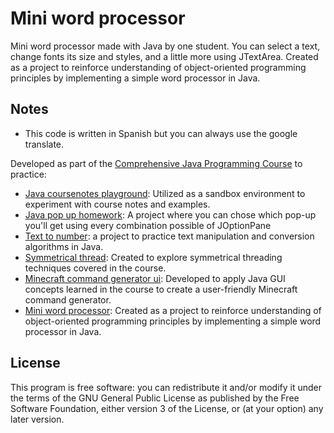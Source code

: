 # Mini word processor

Mini word processor made with Java by one student.
You can select a text, change fonts its size and styles, and a little more using JTextArea.
Created as a project to reinforce understanding of object-oriented programming principles by implementing a simple word processor in Java.

## Notes
* This code is written in Spanish but you can always use the google translate.

Developed as part of the [Comprehensive Java Programming Course](https://www.youtube.com/watch?v=U709qY6S9rA&list=PLU8oAlHdN5BktAXdEVCLUYzvDyqRQJ2lk) to practice:

* [Java coursenotes playground](https://github.com/EGA-SUPREMO/Java-coursenotes-playground): Utilized as a sandbox environment to experiment with course notes and examples.
* [Java pop up homework](https://github.com/EGA-SUPREMO/java-homework): A project where you can chose which pop-up you'll get using every combination possible of JOptionPane
* [Text to number](https://github.com/EGA-SUPREMO/Text-to-number): a project to practice text manipulation and conversion algorithms in Java.
* [Symmetrical thread](https://github.com/EGA-SUPREMO/symmetrical-thread): Created to explore symmetrical threading techniques covered in the course.
* [Minecraft command generator ui](https://github.com/EGA-SUPREMO/minecraft-command-generator-ui): Developed to apply Java GUI concepts learned in the course to create a user-friendly Minecraft command generator.
* [Mini word processor](https://github.com/EGA-SUPREMO/mini-word-processor): Created as a project to reinforce understanding of object-oriented programming principles by implementing a simple word processor in Java.

## License
This program is free software: you can redistribute it and/or modify it under the terms of the GNU General Public License as published by the Free Software Foundation, either version 3 of the License, or (at your option) any later version.
